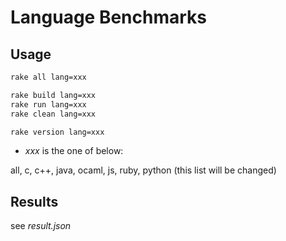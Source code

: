 # Language Benchmarks

## Usage

```bash
rake all lang=xxx

rake build lang=xxx
rake run lang=xxx
rake clean lang=xxx

rake version lang=xxx
```

- *xxx* is the one of below:

all, c, c++, java, ocaml, js, ruby, python (this list will be changed)

## Results

see *result.json*